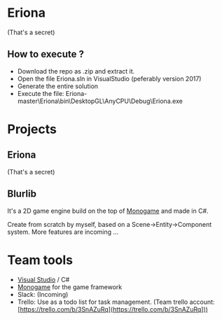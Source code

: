 # Eriona
(That's a secret)

## How to execute ?
- Download the repo as .zip and extract it.
- Open the file Eriona.sln in VisualStudio (peferably version 2017)
- Generate the entire solution
- Execute the file: Eriona-master\Eriona\bin\DesktopGL\AnyCPU\Debug\Eriona.exe

# Projects

## Eriona
(That's a secret)

## Blurlib
It's a 2D game engine build on the top of [Monogame](http://www.monogame.net/) and made in C#.

Create from scratch by myself, based on a Scene->Entity->Component system. More features are incoming ...

# Team tools
- [Visual Studio](https://www.visualstudio.com/) / C#
- [Monogame](http://www.monogame.net/) for the game framework
- Slack: (Incoming)
- Trello: Use as a todo list for task management. (Team trello account: [https://trello.com/b/3SnAZuRq](https://trello.com/b/3SnAZuRq]))
